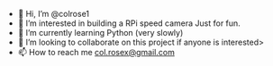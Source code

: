 - 👋 Hi, I’m @colrose1
- 👀 I’m interested in building a RPi speed camera Just for fun.
- 🌱 I’m currently learning Python (very slowly)
- 💞️ I’m looking to collaborate on this project if anyone is interested>
- 📫 How to reach me col.rosex@gmail.com

<!---
colrose1/colrose1 is a ✨ special ✨ repository because its `README.md` (this file) appears on your GitHub profile.
You can click the Preview link to take a look at your changes.
--->
